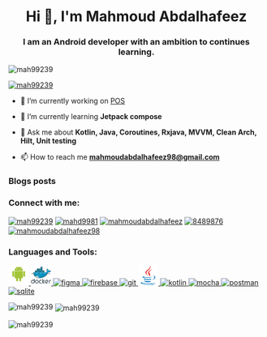 <h1 align="center">Hi 👋, I'm Mahmoud Abdalhafeez</h1>
<h3 align="center">I am an Android developer with an ambition to continues learning.</h3>

<p align="left"> <img src="https://komarev.com/ghpvc/?username=mah99239&label=Profile%20views&color=0e75b6&style=flat" alt="mah99239" /> </p>

<p align="left"> <a href="https://github.com/ryo-ma/github-profile-trophy"><img src="https://github-profile-trophy.vercel.app/?username=mah99239" alt="mah99239" /></a> </p>

- 🔭 I’m currently working on [POS](https://github.com/Case-Code/POS)

- 🌱 I’m currently learning **Jetpack compose**

- 💬 Ask me about **Kotlin, Java, Coroutines, Rxjava, MVVM, Clean Arch, Hilt, Unit testing**

- 📫 How to reach me **mahmoudabdalhafeez98@gmail.com**

### Blogs posts
<!-- BLOG-POST-LIST:START -->
<!-- BLOG-POST-LIST:END -->

<h3 align="left">Connect with me:</h3>
<p align="left">
<a href="https://dev.to/mah99239" target="blank"><img align="center" src="https://raw.githubusercontent.com/rahuldkjain/github-profile-readme-generator/master/src/images/icons/Social/devto.svg" alt="mah99239" height="30" width="40" /></a>
<a href="https://twitter.com/mahd9981" target="blank"><img align="center" src="https://raw.githubusercontent.com/rahuldkjain/github-profile-readme-generator/master/src/images/icons/Social/twitter.svg" alt="mahd9981" height="30" width="40" /></a>
<a href="https://linkedin.com/in/mahmoudabdalhafeez" target="blank"><img align="center" src="https://raw.githubusercontent.com/rahuldkjain/github-profile-readme-generator/master/src/images/icons/Social/linked-in-alt.svg" alt="mahmoudabdalhafeez" height="30" width="40" /></a>
<a href="https://stackoverflow.com/users/8489876" target="blank"><img align="center" src="https://raw.githubusercontent.com/rahuldkjain/github-profile-readme-generator/master/src/images/icons/Social/stack-overflow.svg" alt="8489876" height="30" width="40" /></a>
<a href="https://www.leetcode.com/mahmoudabdalhafeez98" target="blank"><img align="center" src="https://raw.githubusercontent.com/rahuldkjain/github-profile-readme-generator/master/src/images/icons/Social/leet-code.svg" alt="mahmoudabdalhafeez98" height="30" width="40" /></a>
</p>

<h3 align="left">Languages and Tools:</h3>
<p align="left"> <a href="https://developer.android.com" target="_blank" rel="noreferrer"> <img src="https://raw.githubusercontent.com/devicons/devicon/master/icons/android/android-original-wordmark.svg" alt="android" width="40" height="40"/> </a> <a href="https://www.docker.com/" target="_blank" rel="noreferrer"> <img src="https://raw.githubusercontent.com/devicons/devicon/master/icons/docker/docker-original-wordmark.svg" alt="docker" width="40" height="40"/> </a> <a href="https://www.figma.com/" target="_blank" rel="noreferrer"> <img src="https://www.vectorlogo.zone/logos/figma/figma-icon.svg" alt="figma" width="40" height="40"/> </a> <a href="https://firebase.google.com/" target="_blank" rel="noreferrer"> <img src="https://www.vectorlogo.zone/logos/firebase/firebase-icon.svg" alt="firebase" width="40" height="40"/> </a> <a href="https://git-scm.com/" target="_blank" rel="noreferrer"> <img src="https://www.vectorlogo.zone/logos/git-scm/git-scm-icon.svg" alt="git" width="40" height="40"/> </a> <a href="https://www.java.com" target="_blank" rel="noreferrer"> <img src="https://raw.githubusercontent.com/devicons/devicon/master/icons/java/java-original.svg" alt="java" width="40" height="40"/> </a> <a href="https://kotlinlang.org" target="_blank" rel="noreferrer"> <img src="https://www.vectorlogo.zone/logos/kotlinlang/kotlinlang-icon.svg" alt="kotlin" width="40" height="40"/> </a> <a href="https://mochajs.org" target="_blank" rel="noreferrer"> <img src="https://www.vectorlogo.zone/logos/mochajs/mochajs-icon.svg" alt="mocha" width="40" height="40"/> </a> <a href="https://postman.com" target="_blank" rel="noreferrer"> <img src="https://www.vectorlogo.zone/logos/getpostman/getpostman-icon.svg" alt="postman" width="40" height="40"/> </a> <a href="https://www.sqlite.org/" target="_blank" rel="noreferrer"> <img src="https://www.vectorlogo.zone/logos/sqlite/sqlite-icon.svg" alt="sqlite" width="40" height="40"/> </a> </p>

<p><img align="left" src="https://github-readme-stats.vercel.app/api/top-langs?username=mah99239&show_icons=true&locale=en&layout=compact" alt="mah99239" /></p>

<p>&nbsp;<img align="center" src="https://github-readme-stats.vercel.app/api?username=mah99239&show_icons=true&locale=en" alt="mah99239" /></p>

<p><img align="center" src="https://github-readme-streak-stats.herokuapp.com/?user=mah99239&" alt="mah99239" /></p>
